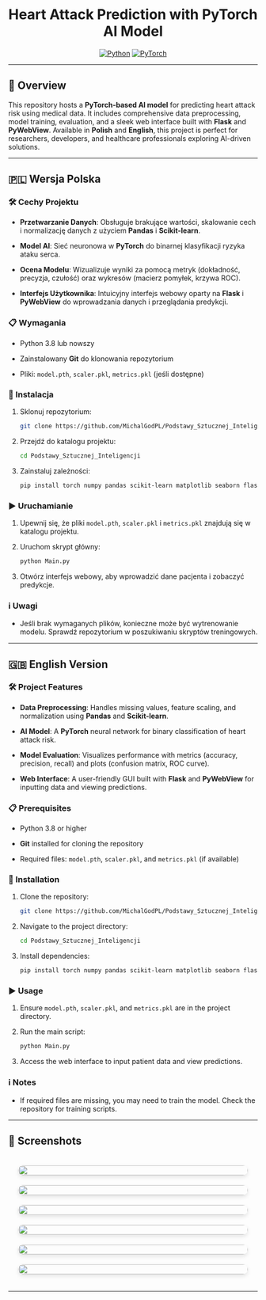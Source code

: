 <div align="center">

# Heart Attack Prediction with PyTorch AI Model

</div>

<div align="center">

[![Python](https://img.shields.io/badge/Python-3.8%2B-blue)](https://www.python.org/)
[![PyTorch](https://img.shields.io/badge/PyTorch-2.0%2B-orange)](https://pytorch.org/)

</div>

---

## 🚀 Overview

This repository hosts a **PyTorch-based AI model** for predicting heart attack risk using medical data. It includes comprehensive data preprocessing, model training, evaluation, and a sleek web interface built with **Flask** and **PyWebView**. Available in **Polish** and **English**, this project is perfect for researchers, developers, and healthcare professionals exploring AI-driven solutions.

---

## 🇵🇱 Wersja Polska

### 🛠 Cechy Projektu

- **Przetwarzanie Danych**: Obsługuje brakujące wartości, skalowanie cech i normalizację danych z użyciem **Pandas** i **Scikit-learn**.

- **Model AI**: Sieć neuronowa w **PyTorch** do binarnej klasyfikacji ryzyka ataku serca.

- **Ocena Modelu**: Wizualizuje wyniki za pomocą metryk (dokładność, precyzja, czułość) oraz wykresów (macierz pomyłek, krzywa ROC).

- **Interfejs Użytkownika**: Intuicyjny interfejs webowy oparty na **Flask** i **PyWebView** do wprowadzania danych i przeglądania predykcji.

### 📋 Wymagania

- Python 3.8 lub nowszy

- Zainstalowany **Git** do klonowania repozytorium

- Pliki: `model.pth`, `scaler.pkl`, `metrics.pkl` (jeśli dostępne)

### 🔧 Instalacja

1. Sklonuj repozytorium:
   ```bash
   git clone https://github.com/MichalGodPL/Podstawy_Sztucznej_Inteligencji.git
   ```

2. Przejdź do katalogu projektu:
   ```bash
   cd Podstawy_Sztucznej_Inteligencji
   ```

3. Zainstaluj zależności:
   ```bash
   pip install torch numpy pandas scikit-learn matplotlib seaborn flask pywebview
   ```

### ▶️ Uruchamianie

1. Upewnij się, że pliki `model.pth`, `scaler.pkl` i `metrics.pkl` znajdują się w katalogu projektu.

2. Uruchom skrypt główny:
   ```bash
   python Main.py
   ```

3. Otwórz interfejs webowy, aby wprowadzić dane pacjenta i zobaczyć predykcje.

### ℹ️ Uwagi

- Jeśli brak wymaganych plików, konieczne może być wytrenowanie modelu. Sprawdź repozytorium w poszukiwaniu skryptów treningowych.

---

## 🇬🇧 English Version

### 🛠 Project Features

- **Data Preprocessing**: Handles missing values, feature scaling, and normalization using **Pandas** and **Scikit-learn**.

- **AI Model**: A **PyTorch** neural network for binary classification of heart attack risk.

- **Model Evaluation**: Visualizes performance with metrics (accuracy, precision, recall) and plots (confusion matrix, ROC curve).

- **Web Interface**: A user-friendly GUI built with **Flask** and **PyWebView** for inputting data and viewing predictions.

### 📋 Prerequisites

- Python 3.8 or higher

- **Git** installed for cloning the repository

- Required files: `model.pth`, `scaler.pkl`, and `metrics.pkl` (if available)

### 🔧 Installation

1. Clone the repository:
   ```bash
   git clone https://github.com/MichalGodPL/Podstawy_Sztucznej_Inteligencji.git
   ```

2. Navigate to the project directory:
   ```bash
   cd Podstawy_Sztucznej_Inteligencji
   ```

3. Install dependencies:
   ```bash
   pip install torch numpy pandas scikit-learn matplotlib seaborn flask pywebview
   ```

### ▶️ Usage

1. Ensure `model.pth`, `scaler.pkl`, and `metrics.pkl` are in the project directory.

2. Run the main script:
   ```bash
   python Main.py
   ```

3. Access the web interface to input patient data and view predictions.

### ℹ️ Notes

- If required files are missing, you may need to train the model. Check the repository for training scripts.

---

## 📸 Screenshots

<div style="display: grid; grid-template-columns: repeat(auto-fit, minmax(250px, 1fr)); gap: 20px; padding: 20px;">
  <img src="1.png" style="border-radius: 10px; box-shadow: 0 4px 8px rgba(0,0,0,0.1); width: 100%;">
  <img src="2.png" style="border-radius: 10px; box-shadow: 0 4px 8px rgba(0,0,0,0.1); width: 100%;">
  <img src="3.png" style="border-radius: 10px; box-shadow: 0 4px 8px rgba(0,0,0,0.1); width: 100%;">
  <img src="4.png" style="border-radius: 10px; box-shadow: 0 4px 8px rgba(0,0,0,0.1); width: 100%;">
  <img src="5.png" style="border-radius: 10px; box-shadow: 0 4px 8px rgba(0,0,0,0.1); width: 100%;">
  <img src="6.png" style="border-radius: 10px; box-shadow: 0 4px 8px rgba(0,0,0,0.1); width: 100%;">
</div>

---